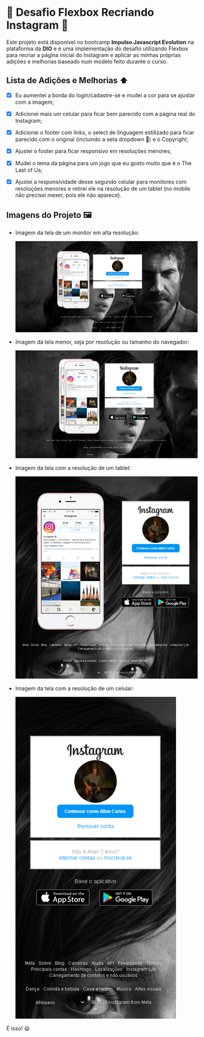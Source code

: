 # 🚀 Desafio Flexbox Recriando Instagram 🚀

Este projeto está disponível no bootcamp **Impulso Javascript Evolution** na plataforma da **DIO** e é uma implementação do desafio utilizando Flexbox para recriar a página inicial do Instagram e aplicar as minhas próprias adições e melhorias baseado num modelo feito durante o curso.

## Lista de Adições e Melhorias ⬆️

 - [X] Eu aumentei a borda do login/cadastre-se e mudei a cor para se ajustar com a imagem;

 - [X] Adicionei mais um celular para ficar bem parecido com a página real do Instagram;

 - [X] Adicionei o footer com links, o select de linguagem estilizado para ficar parecido com o original (incluindo a seta dropdown 🔽) e o Copyright;

  - [X] Ajustei o footer para ficar responsivo em resoluções menores;

 - [X] Mudei o tema da página para um jogo que eu gosto muito que é o The Last of Us;

 - [X] Ajustei a responsividade desse segundo celular para monitores com resoluções menores e retirei ele na resolução de um tablet (no mobile não precisei mexer, pois ele não aparece).

## Imagens do Projeto 🖼️

- Imagem da tela de um monitor em alta resolução: 

  ![Tela resolução principal](./img/prints/main.png)

- Imagem da tela menor, seja por resolução ou tamanho do navegador:
 
  ![Tela resolução menor](./img/prints/main-2.png)

- Imagem da tela com a resolução de um tablet:

  ![Tela resolução tablet](./img/prints/tablet.png)

- Imagem da tela com a resolução de um celular: 

  ![Tela resolução celular](./img/prints/celular.png)

É isso! 😃

